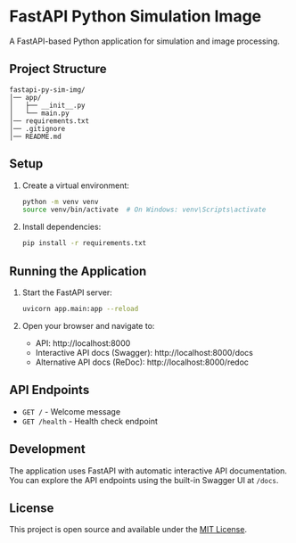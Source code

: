 # FastAPI Python Simulation Image

A FastAPI-based Python application for simulation and image processing.

## Project Structure

```
fastapi-py-sim-img/
│── app/
│   ├── __init__.py
│   └── main.py
│── requirements.txt
│── .gitignore
│── README.md
```

## Setup

1. Create a virtual environment:
   ```bash
   python -m venv venv
   source venv/bin/activate  # On Windows: venv\Scripts\activate
   ```

2. Install dependencies:
   ```bash
   pip install -r requirements.txt
   ```

## Running the Application

1. Start the FastAPI server:
   ```bash
   uvicorn app.main:app --reload
   ```

2. Open your browser and navigate to:
   - API: http://localhost:8000
   - Interactive API docs (Swagger): http://localhost:8000/docs
   - Alternative API docs (ReDoc): http://localhost:8000/redoc

## API Endpoints

- `GET /` - Welcome message
- `GET /health` - Health check endpoint

## Development

The application uses FastAPI with automatic interactive API documentation. You can explore the API endpoints using the built-in Swagger UI at `/docs`.

## License

This project is open source and available under the [MIT License](LICENSE).